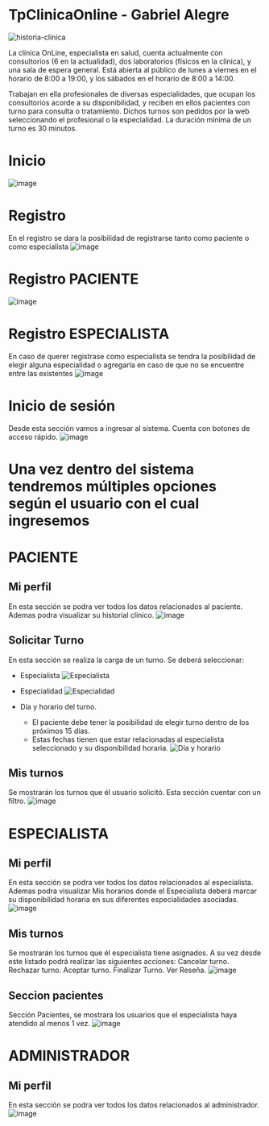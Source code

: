 # TpClinicaOnline - Gabriel Alegre


![historia-clinica](https://github.com/GabrielAlegre/clinicaOnlineTP2LaboIV/assets/86837104/a4ed3863-a6ae-4353-8280-0013f01a4158)

La clínica OnLine, especialista en salud, cuenta actualmente con consultorios (6 en la actualidad),
dos laboratorios (físicos en la clínica), y una sala de espera general. Está abierta al público de lunes a
viernes en el horario de 8:00 a 19:00, y los sábados en el horario de 8:00 a 14:00.

Trabajan en ella profesionales de diversas especialidades, que ocupan los consultorios acorde a su
disponibilidad, y reciben en ellos pacientes con turno para consulta o tratamiento. Dichos turnos son
pedidos por la web seleccionando el profesional o la especialidad. La duración mínima de un turno es
30 minutos.

# Inicio

![image](https://github.com/GabrielAlegre/clinicaOnlineTP2LaboIV/assets/86837104/c37d1ce2-d43c-4796-9796-cd105332ffb3)

# Registro
En el registro se dara la posibilidad de registrarse tanto como paciente o como especialista
![image](https://github.com/GabrielAlegre/clinicaOnlineTP2LaboIV/assets/86837104/18ccde15-65fd-4995-adae-f8ab28506dc2)

# Registro PACIENTE
![image](https://github.com/GabrielAlegre/clinicaOnlineTP2LaboIV/assets/86837104/80a720c9-7dd2-4890-aab0-bd7e285f053d)

# Registro ESPECIALISTA
En caso de querer registrase como especialista se tendra la posibilidad de elegir alguna especialidad o agregarla en caso de que no se encuentre entre las existentes
![image](https://github.com/GabrielAlegre/clinicaOnlineTP2LaboIV/assets/86837104/70e4817b-5106-4d13-8a70-297a9636de27)

# Inicio de sesión
Desde esta sección vamos a ingresar al sistema. Cuenta con botones de acceso rápido.
![image](https://github.com/GabrielAlegre/clinicaOnlineTP2LaboIV/assets/86837104/13a15596-3c3d-4c49-9d2d-6b3591794f71)

# Una vez dentro del sistema tendremos múltiples opciones según el usuario con el cual ingresemos
# PACIENTE
## Mi perfil
En esta sección se podra ver todos los datos relacionados al paciente. Ademas podra visualizar su historial clinico.
![image](https://github.com/GabrielAlegre/clinicaOnlineTP2LaboIV/assets/86837104/da8dfaa3-535d-4111-9c5e-28d3899e911e)

## Solicitar Turno

En esta sección se realiza la carga de un turno. Se deberá seleccionar:

- Especialista
  ![Especialista](https://github.com/GabrielAlegre/clinicaOnlineTP2LaboIV/assets/86837104/141ae2a9-076f-4ddd-abf7-89dfd54ca350)

- Especialidad
  ![Especialidad](https://github.com/GabrielAlegre/clinicaOnlineTP2LaboIV/assets/86837104/5bcbb157-8037-4ba4-8c45-7c1803dab7ad)

- Día y horario del turno.
  - El paciente debe tener la posibilidad de elegir turno dentro de los próximos 15 días.
  - Estas fechas tienen que estar relacionadas al especialista seleccionado y su disponibilidad horaria.
  ![Día y horario](https://github.com/GabrielAlegre/clinicaOnlineTP2LaboIV/assets/86837104/9abc64fa-28de-4f9e-84aa-46991fd83b4c)

## Mis turnos
Se mostrarán los turnos que él usuario solicitó. Esta sección cuentar con un filtro.
![image](https://github.com/GabrielAlegre/clinicaOnlineTP2LaboIV/assets/86837104/22ec3b75-e157-4a84-9e06-fd926da3dee2)

# ESPECIALISTA
## Mi perfil
En esta sección se podra ver todos los datos relacionados al especialista. Ademas podra visualizar Mis horarios donde  el Especialista deberá marcar su disponibilidad horaria en sus diferentes especialidades asociadas.
![image](https://github.com/GabrielAlegre/clinicaOnlineTP2LaboIV/assets/86837104/bd8d8bc7-5de6-4246-88b7-5f6a6d8f6944)

## Mis turnos
Se mostrarán los turnos que él especialista tiene asignados. A su vez desde este listado podrá realizar las siguientes acciones: Cancelar turno. Rechazar turno. Aceptar turno. Finalizar Turno. Ver Reseña.
![image](https://github.com/GabrielAlegre/clinicaOnlineTP2LaboIV/assets/86837104/d261de23-90de-46f4-b023-43cde1069357)

## Seccion pacientes
Sección Pacientes, se mostrara los usuarios que el especialista haya atendido al menos 1 vez.
![image](https://github.com/GabrielAlegre/clinicaOnlineTP2LaboIV/assets/86837104/16f07053-06e9-49dc-8171-c3087e0c880e)

# ADMINISTRADOR
## Mi perfil
En esta sección se podra ver todos los datos relacionados al administrador.
![image](https://github.com/GabrielAlegre/clinicaOnlineTP2LaboIV/assets/86837104/48d207dd-5060-4882-a9cf-4667f08316d6)




